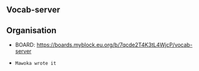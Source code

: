 ## Vocab-server

## Organisation

- BOARD: https://boards.myblock.eu.org/b/7qcde2T4K3tL4WjcP/vocab-server

- `Mawoka wrote it`